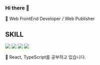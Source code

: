 ### Hi there 👋
🌱 Web FrontEnd Developer / Web Publisher 

## SKILL
<img src="https://img.shields.io/badge/html5-E34F26?style=flat-square&logo=html5&logoColor=FFF">
<img src="https://img.shields.io/badge/css3-1572B6?style=flat-square&logo=css3&logoColor=fff">
<img src="https://img.shields.io/badge/javascript-191A1B?style=flat-square&logo=javascript&logoColor=F7DF1E">
<img src="https://img.shields.io/badge/React-191A1B?style=flat-square&logo=react&logoColor=61DAFB">

🤔 React, TypeScript를 공부하고 있습니다.

<!--
- 🔭 I’m currently working on ...
- 🌱 I’m currently learning ...
- 👯 I’m looking to collaborate on ...
- 🤔 I’m looking for help with ...
- 💬 Ask me about ...
- 📫 How to reach me: ...
- 😄 Pronouns: ...
- ⚡ Fun fact: ...
-->
